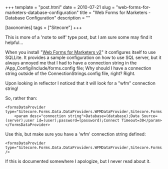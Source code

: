 +++
template = "post.html"
date = 2010-07-21
slug = "web-forms-for-marketers-database-configuration"
title = "Web Forms for Marketers - Database Configuration"
description = ""

[taxonomies]
tags = ["Sitecore"]
+++

This is more of a 'note to self' type post, but I am sure some may find it helpful...

<!-- more -->

When you install "[Web Forms for Marketers v2](http://sdn.sitecore.net/Products/Web%20Forms%20for%20Marketers/Web%20Forms%20for%20Marketers%202,-d-,1.aspx)" it configures itself to use SQLLite. It provides a sample configuration on how to use SQL server, but it always annoyed me that I had to have a connection string in the /App_Config/Include/forms.config file; Why should I have a connection string outside of the ConnectionStrings.config file, right? Right.

Upon looking in reflector I noticed that it will look for a "wfm" connection string!

So, rather than:

```
<formsDataProvider type="Sitecore.Forms.Data.DataProviders.WFMDataProvider,Sitecore.Forms.Core">  
    <param desc="connection string">Database=(database);Data Source=(server);user id=(user);password=(password);Connect Timeout=30</param>  
</formsDataProvider>
```

Use this, but make sure you have a 'wfm' connection string defined:

```
<formsDataProvider   
type="Sitecore.Forms.Data.DataProviders.WFMDataProvider,Sitecore.Forms.Core" />
```

If this is documented somewhere I apologize, but I never read about it.
